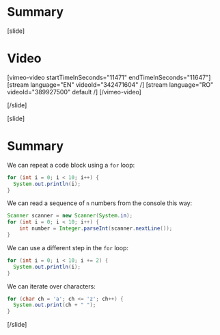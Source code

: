 # Summary

[slide]
# Video

[vimeo-video startTimeInSeconds="11471" endTimeInSeconds="11647"]
[stream language="EN" videoId="342471604"  /]
[stream language="RO" videoId="389927500" default /]
[/vimeo-video]

[/slide]

[slide]
# Summary

We can repeat a code block using a `for` loop:
```java live
for (int i = 0; i < 10; i++) {
  System.out.println(i);
}
```

We can read a sequence of `n` numbers from the console this way:
```java live
Scanner scanner = new Scanner(System.in);
for (int i = 0; i < 10; i++) {
    int number = Integer.parseInt(scanner.nextLine());
}
```

We can use a different step in the `for` loop:
```java live
for (int i = 0; i < 10; i += 2) {
  System.out.println(i);
}
```

We can iterate over characters:
```java live
for (char ch = 'a'; ch <= 'z'; ch++) {
  System.out.print(ch + " ");
}
```
[/slide]